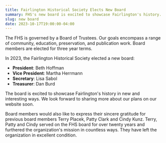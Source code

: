 ```yaml
---
title: Fairlington Historical Society Elects New Board
summary: FHS's new board is excited to showcase Fairlington's history.
slug: new board
date: 2023-10-17T19:00:00-04:00
---
```


The FHS is governed by a Board of Trustees. Our goals encompass a range of community, education, preservation, and publication work. Board members are elected for three year terms.

In 2023, the Fairlington Historical Society elected a new board:

- **President**: Beth Hoffman
- **Vice President**: Martha Herrmann
- **Secretary**: Lisa Sabol
- **Treasurer**: Dan Burd

The board is excited to showcase Fairlington's history in new and interesting ways. We look forward to sharing more about our plans on our website soon.

Board members would also like to express their sincere gratitude for previous board members Terry Placek, Patty Clark and Cindy Kunz. Terry, Patty and Cindy served on the FHS board for over twenty years and furthered the organization's mission in countless ways. They have left the organization in excellent condition.